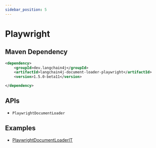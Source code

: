 ```yaml
---
sidebar_position: 5
---
```


# Playwright


## Maven Dependency

```xml
<dependency>
    <groupId>dev.langchain4j</groupId>
    <artifactId>langchain4j-document-loader-playwright</artifactId>
    <version>1.5.0-beta11</version>

</dependency>
```


## APIs

- `PlaywrightDocumentLoader`


## Examples

- [PlaywrightDocumentLoaderIT](https://github.com/langchain4j/langchain4j/blob/main/document-loaders/langchain4j-document-loader-playwright/src/test/java/dev/langchain4j/data/document/loader/playwright/PlaywrightDocumentLoaderIT.java)

